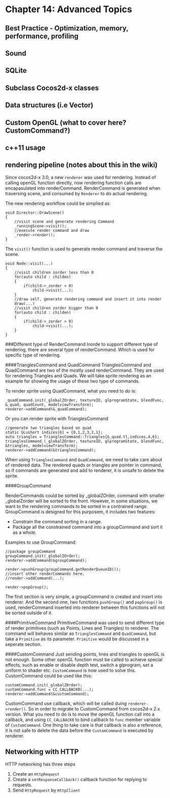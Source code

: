 # Chapter  14: Advanced Topics

## Best Practice - Optimization, memory, performance, profiling
    
## Sound
    
## SQLite
    
## Subclass Cocos2d-x classes
    
## Data structures (i.e Vector)
    
## Custom OpenGL (what to cover here? CustomCommand?)
    
## c++11 usage
    
## rendering pipeline (notes about this in the wiki)
Since cocos2d-x 3.0, a new `renderer` was used for rendering. Instead of calling openGL function directly, now rendering function calls are encapasulated into renderCommand. RenderCommand is generated when traversing scene, and consumed by `Renderer` to do actual rendering.

The new rendering workflow could be simplied as:

```
void Director::DrawScene()
{
	//visit scene and generate rendering Command
	_runningScene->visit();
	//execute render command and draw
	_render->render();
}
```
The `visit()` function is used to generate render command and traverse the scene.

```
void Node::visit(...)
{
	//visit children zorder less than 0
	for(auto child : childen)
	{
		if(child->_zorder < 0)
			child->visit(...);
	}
	//draw self, generate rendering command and insert it into render
	draw(...)
	//visit children zorder bigger than 0
	for(auto child : childen)
	{
		if(child->_zorder > 0)
			child->visit(...);
	}
}
```
###Different type of RenderCommand
Inorde to support different type of rendering, there are several type of renderCommand. Which is used for specific type of rendering.

####TrianglesCommand and QuadCommand
TrianglesCommand and QuadCommand are two of the mostly used renderCommand. They are used for rendering Triangles and Quads. We will take sprite rendering as an example for showing the usage of these two type of commands.

To render sprite using QuadCommand, what you need to do is:

```
_quadCommand.init(_globalZOrder, textureID, glprogramState, blendFunc, &_quad, quadCount, modelviewTransform);
renderer->addCommand(&_quadCommand);
```
Or you can render sprite with TrianglesCommand

```
//generate two triangles based on quad
static GLushort indices[6] = {0,1,2,3,2,1};
auto triangles = TrianglesCommand::Triangles{&_quad.tl,indices,4,6};
trianglesCommand.(_globalZOrder, textureID, glprogramState, blendFunc, &triangles, modelviewTransform);
renderer->addCommand(&trianglesCommand);
```
When using `TrianglesCommand` and `QuadCommand`, we need to take care about of rendered data. The rendered quads or triangles are pointer in command, so if commands are generated and add to renderer, it is unsafe to delete the sprite.

####GroupCommand

RenderCommands could be sorted by _globalZOrder, command with smaller _globalZorder will be sorted to the front. However, in some situations, we want to the rendering commands to be sorted in a contrained range. 
GroupCommand is designed for this purposem, it includes two features:

* Constrain the command sorting in a range.
* Package all the constrained command into a groupCommand and sort it as a whole.

Examples to use GroupCommand:

```
//package groupCommand
groupCommand.init(_globalZOrder);
renderer->addCommand(&groupCommand);
```

```
render->pushGroup(groupCommand.getRenderQueueID());
//insert other renderCommands here.
//render->addCommand(...);

render->popGroup();
```

The first section is very simple, a groupCommand is created and insert into renderer. And the second one, two functions `pushGroup()` and `popGroup()` is used, renderCommand inserted into renderer between this functions will not be sorted outside of it.

####PrimitiveCommand
PrimitiveCommand was used to send different type of render primitives (such as Points, Lines and Triangles) to renderer. The command will behaves similar as `TrianglesCommand` and `QuadCommand`, but take a `Primitive` as its parameter.
`Primitive` would be discussed in a seperate section.

####CustomCommand
Just sending points, lines and triangles to openGL is not enough. Some other openGL function must be called to achieve special effects, such as enable or disable depth test, switch a glprogram, set a uniform to shader etc. `CustomCommand` is now used to solve this.
CustomCommand could be used like this:

```
customCommand.init(_globalZOrder);
customCommand.func = CC_CALLBACK0(...);
renderer->addCommand(&customCommand);
```

CustomCommand use callback, which will be called duing `renderer->render()`. So in order to migrate to CustomCommand from cocos2d-x 2.x version. What you need to do is to move the openGL function call into a callback, and using `CC_CALLBACK0` to bind callback to `func` member variable of `CustomCommand`.
One thing to take care is that callback is also a reference, it is not safe to delete the data before the `CustomCommand` is executed by renderer.

## Networking with HTTP

HTTP networking has three steps
   1. Create an `HttpRequest` 
   2. Create a `setResponseCallback()` callback function for replying to requests.
   3. Send `HttpRequest` by `HttpClient` 